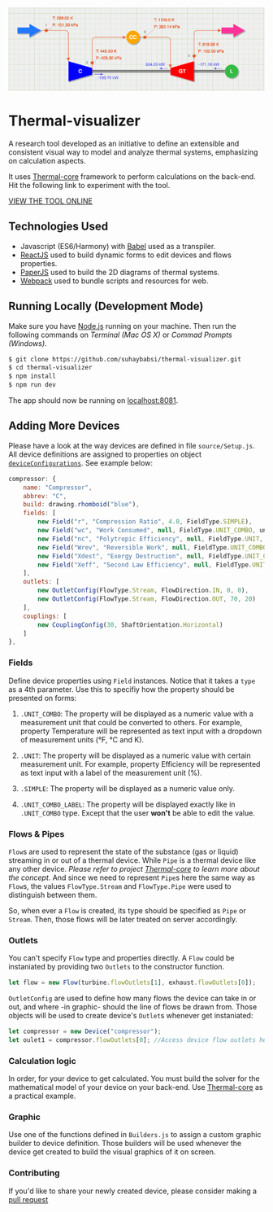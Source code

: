 ![alt text](/visualizer/img/gas_turbine_sample.png)

# Thermal-visualizer

A research tool developed as an initiative to define an extensible and consistent visual way to model and analyze thermal systems, emphasizing on calculation aspects.

It uses [Thermal-core](https://github.com/suhaybabsi/thermal-core) framework to perform calculations on the back-end. Hit the following link to experiment with the tool.

[VIEW THE TOOL ONLINE](https://thermal-visualizer.herokuapp.com/visualizer)

## Technologies Used
* Javascript (ES6/Harmony) with [Babel](https://babeljs.io/) used as a transpiler.
* [ReactJS](https://reactjs.org/) used to build dynamic forms to edit devices and flows properties.
* [PaperJS](http://paperjs.org/) used to build the 2D diagrams of thermal systems.
* [Webpack](https://webpack.js.org/) used to bundle scripts and resources for web. 

## Running Locally (Development Mode)

Make sure you have [Node.js](https://nodejs.org/) running on your machine. Then run the following commands on <i>Terminal (Mac OS X)</i> or <i>Commad Prompts (Windows)</i>.

```sh
$ git clone https://github.com/suhaybabsi/thermal-visualizer.git
$ cd thermal-visualizer
$ npm install
$ npm run dev
```

The app should now be running on [localhost:8081](http://localhost:8081/).

## Adding More Devices

Please have a look at the way devices are defined in file `source/Setup.js`. All device definitions are assigned to properties on object [`deviceConfigurations`](https://github.com/suhaybabsi/thermal-visualizer/blob/ca8db42bec38d5abd505687249df254bea441945/source/Setup.js#L186). See example below:

```javascript
compressor: {
    name: "Compressor",
    abbrev: "C",
    build: drawing.rhomboid("blue"),
    fields: [
        new Field("r", "Compression Ratio", 4.0, FieldType.SIMPLE),
        new Field("wc", "Work Consumed", null, FieldType.UNIT_COMBO, units.w),
        new Field("nc", "Polytropic Efficiency", null, FieldType.UNIT, percentUnit),
        new Field("Wrev", "Reversible Work", null, FieldType.UNIT_COMBO, units.w),
        new Field("Xdest", "Exergy Destruction", null, FieldType.UNIT_COMBO, units.w),
        new Field("Xeff", "Second Law Efficiency", null, FieldType.UNIT, percentUnit)
    ],
    outlets: [
        new OutletConfig(FlowType.Stream, FlowDirection.IN, 0, 0),
        new OutletConfig(FlowType.Stream, FlowDirection.OUT, 70, 20)
    ],
    couplings: [
        new CouplingConfig(30, ShaftOrientation.Horizontal)
    ]
},
```

### Fields

Define device properties using `Field` instances. Notice that it takes a `type` as a 4th parameter. Use this to specifiy how the property should be presented on forms:

1. `.UNIT_COMBO`: The property will be displayed as a numeric value with a measurement unit that could be converted to others. For example, property Temperature will be represented as text input with a dropdown of measurement units (°F, °C and K).

2. `.UNIT`: The property will be displayed as a numeric value with certain measurement unit. For example, property Efficiency will be represented as text input with a label of the measurement unit (%).

3. `.SIMPLE`: The property will be displayed as a numeric value only.

4. `.UNIT_COMBO_LABEL`: The property will be displayed exactly like in `.UNIT_COMBO` type. Except that the user <b>won't</b> be able to edit the value.


### Flows & Pipes

`Flow`s are used to represent the state of the substance (gas or liquid) streaming in or out of a thermal device. While `Pipe` is a thermal device like any other device. <i>Please refer to project [Thermal-core](https://github.com/suhaybabsi/thermal-core) to learn more about the concept</i>. And since we need to represent `Pipe`s here the same way as `Flow`s, the values `FlowType.Stream` and `FlowType.Pipe` were used to distinguish between them.

So, when ever a `Flow` is created, its type should be specified as `Pipe` or `Stream`. Then, those flows will be later treated on server accordingly.

### Outlets

You can't specify `Flow` type and properties directly. A `Flow` could be instaniated by providing two `Outlets` to the constructor function.

```javascript
let flow = new Flow(turbine.flowOutlets[1], exhaust.flowOutlets[0]);
```

`OutletConfig` are used to define how many flows the device can take in or out, and where -in graphic- should the line of flows be drawn from. Those objects will be used to create device's `Outlet`s whenever get instaniated:

```javascript
let compressor = new Device("compressor");
let oulet1 = compressor.flowOutlets[0]; //Access device flow outlets here.
```

### Calculation logic

In order, for your device to get calculated. You must build the solver for the mathematical model of your device on your back-end. Use [Thermal-core](https://github.com/suhaybabsi/thermal-core) as a practical example.

### Graphic

Use one of the functions defined in `Builders.js` to assign a custom graphic builder to device definition. Those builders will be used whenever the device get created to build the visual graphics of it on screen.

### Contributing

If you'd like to share your newly created device, please consider making a [pull request](https://help.github.com/articles/creating-a-pull-request/)
